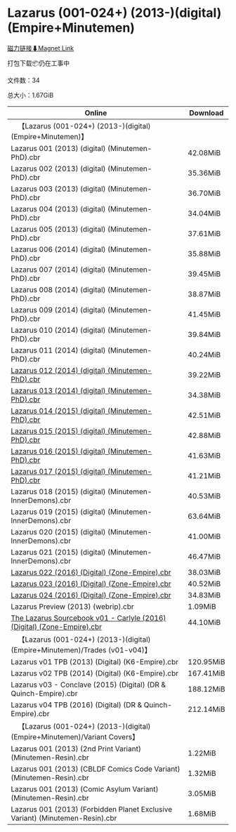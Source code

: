 # Lazarus (001-024+) (2013-)(digital)(Empire+Minutemen)

[磁力链接⬇Magnet Link](magnet:?xt=urn:btih:030f346d5d752d6f58d94e2ba6bd36b6f9b909d6&dn=Lazarus%20%28001-024%2B%29%20%282013-%29%28digital%29%28Empire%2BMinutemen%29)

打包下载📦仍在工事中

文件数：34

总大小：1.67GiB

Online | Download
--- | ---
&emsp;【Lazarus (001-024+) (2013-)(digital)(Empire+Minutemen)】 | 
Lazarus 001 (2013) (digital) (Minutemen-PhD).cbr | 42.08MiB
Lazarus 002 (2013) (digital) (Minutemen-PhD).cbr | 35.36MiB
Lazarus 003 (2013) (digital) (Minutemen-PhD).cbr | 36.70MiB
Lazarus 004 (2013) (digital) (Minutemen-PhD).cbr | 34.04MiB
Lazarus 005 (2013) (digital) (Minutemen-PhD).cbr | 37.61MiB
Lazarus 006 (2014) (digital) (Minutemen-PhD).cbr | 35.88MiB
Lazarus 007 (2014) (digital) (Minutemen-PhD).cbr | 39.45MiB
Lazarus 008 (2014) (digital) (Minutemen-PhD).cbr | 38.87MiB
Lazarus 009 (2014) (digital) (Minutemen-PhD).cbr | 41.45MiB
Lazarus 010 (2014) (digital) (Minutemen-PhD).cbr | 39.84MiB
Lazarus 011 (2014) (digital) (Minutemen-PhD).cbr | 40.24MiB
[Lazarus 012 (2014) (digital) (Minutemen-PhD).cbr](https://github.com/alicewish/markdown/blob/master/comic/Lazarus-012-2014-digital-Minutemen-PhD-cbr.md) | 39.22MiB
[Lazarus 013 (2014) (digital) (Minutemen-PhD).cbr](https://github.com/alicewish/markdown/blob/master/comic/Lazarus-013-2014-digital-Minutemen-PhD-cbr.md) | 34.38MiB
[Lazarus 014 (2015) (digital) (Minutemen-PhD).cbr](https://github.com/alicewish/markdown/blob/master/comic/Lazarus-014-2015-digital-Minutemen-PhD-cbr.md) | 42.51MiB
[Lazarus 015 (2015) (digital) (Minutemen-PhD).cbr](https://github.com/alicewish/markdown/blob/master/comic/Lazarus-015-2015-digital-Minutemen-PhD-cbr.md) | 42.88MiB
[Lazarus 016 (2015) (digital) (Minutemen-PhD).cbr](https://github.com/alicewish/markdown/blob/master/comic/Lazarus-016-2015-digital-Minutemen-PhD-cbr.md) | 41.63MiB
[Lazarus 017 (2015) (digital) (Minutemen-PhD).cbr](https://github.com/alicewish/markdown/blob/master/comic/Lazarus-017-2015-digital-Minutemen-PhD-cbr.md) | 41.21MiB
Lazarus 018 (2015) (digital) (Minutemen-InnerDemons).cbr | 40.53MiB
Lazarus 019 (2015) (digital) (Minutemen-InnerDemons).cbr | 63.64MiB
Lazarus 020 (2015) (digital) (Minutemen-InnerDemons).cbr | 41.00MiB
Lazarus 021 (2015) (digital) (Minutemen-InnerDemons).cbr | 46.47MiB
[Lazarus 022 (2016) (Digital) (Zone-Empire).cbr](https://github.com/alicewish/markdown/blob/master/comic/Lazarus-022-2016-Digital-Zone-Empire-cbr.md) | 38.03MiB
[Lazarus 023 (2016) (Digital) (Zone-Empire).cbr](https://github.com/alicewish/markdown/blob/master/comic/Lazarus-023-2016-Digital-Zone-Empire-cbr.md) | 40.52MiB
[Lazarus 024 (2016) (Digital) (Zone-Empire).cbr](https://github.com/alicewish/markdown/blob/master/comic/Lazarus-024-2016-Digital-Zone-Empire-cbr.md) | 34.83MiB
Lazarus Preview (2013) (webrip).cbr | 1.09MiB
[The Lazarus Sourcebook v01 - Carlyle (2016) (Digital) (Zone-Empire).cbr](https://github.com/alicewish/markdown/blob/master/comic/Lazarus-Sourcebook-v01-Carlyle-2016-Digital-Zone-Empire-cbr.md) | 44.10MiB
&emsp;【Lazarus (001-024+) (2013-)(digital)(Empire+Minutemen)/Trades (v01-v04)】 | 
Lazarus v01 TPB (2013) (Digital) (K6-Empire).cbr | 120.95MiB
Lazarus v02 TPB (2014) (Digital) (K6-Empire).cbr | 167.41MiB
Lazarus v03 - Conclave (2015) (Digital) (DR & Quinch-Empire).cbr | 188.12MiB
Lazarus v04 TPB (2016) (Digital) (DR & Quinch-Empire).cbr | 212.14MiB
&emsp;【Lazarus (001-024+) (2013-)(digital)(Empire+Minutemen)/Variant Covers】 | 
Lazarus 001 (2013) (2nd Print Variant) (Minutemen-Resin).cbr | 1.22MiB
Lazarus 001 (2013) (CBLDF Comics Code Variant) (Minutemen-Resin).cbr | 1.32MiB
Lazarus 001 (2013) (Comic Asylum Variant) (Minutemen-Resin).cbr | 3.05MiB
Lazarus 001 (2013) (Forbidden Planet Exclusive Variant) (Minutemen-Resin).cbr | 1.68MiB